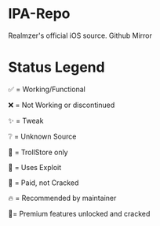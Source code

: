 # IPA-Repo
Realmzer's official iOS source. Github Mirror

# Status Legend

✅ = Working/Functional

❌ = Not Working or discontinued

✨ = Tweak

❔ = Unknown Source

🔵 = TrollStore only

🐞 = Uses Exploit

💸 = Paid, not Cracked

🔥 = Recommended by maintainer

🌟= Premium features unlocked and cracked